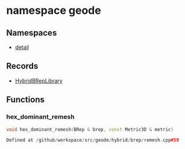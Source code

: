 # namespace geode



## Namespaces

* [detail](detail/index.md)


## Records

* [HybridBRepLibrary](HybridBRepLibrary.md)


## Functions

### hex_dominant_remesh

```cpp
void hex_dominant_remesh(BRep & brep, const Metric3D & metric)
```

```cpp
Defined at /github/workspace/src/geode/hybrid/brep/remesh.cpp#59
```



